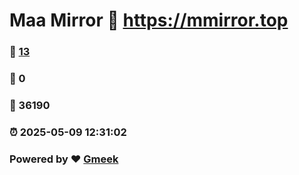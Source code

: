 # Maa Mirror :link: https://mmirror.top 
### :page_facing_up: [13](https://mmirror.top/tag.html) 
### :speech_balloon: 0 
### :hibiscus: 36190 
### :alarm_clock: 2025-05-09 12:31:02 
### Powered by :heart: [Gmeek](https://github.com/Meekdai/Gmeek)
